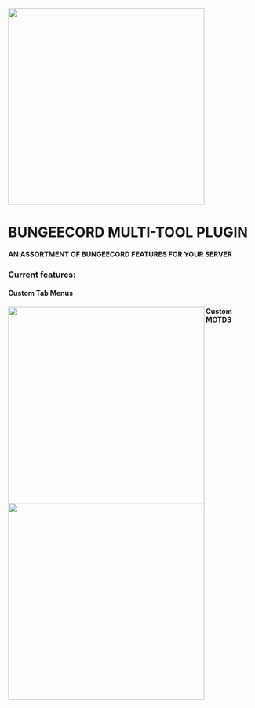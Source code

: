 <img width="400px" src="https://i.imgur.com/B8hRJBh.png">

# BUNGEECORD MULTI-TOOL PLUGIN
**AN ASSORTMENT OF BUNGEECORD FEATURES FOR YOUR SERVER**

### Current features:
#### Custom Tab Menus

<img align="left" width="400px" style="display:block;verticle-align:top;" src="https://i.imgur.com/QeWxkl5.png">




#### Custom MOTDS
<img align="left" width="400px" style="display:block;verticle-align:top;" src="https://i.imgur.com/jo0lj71.png">


